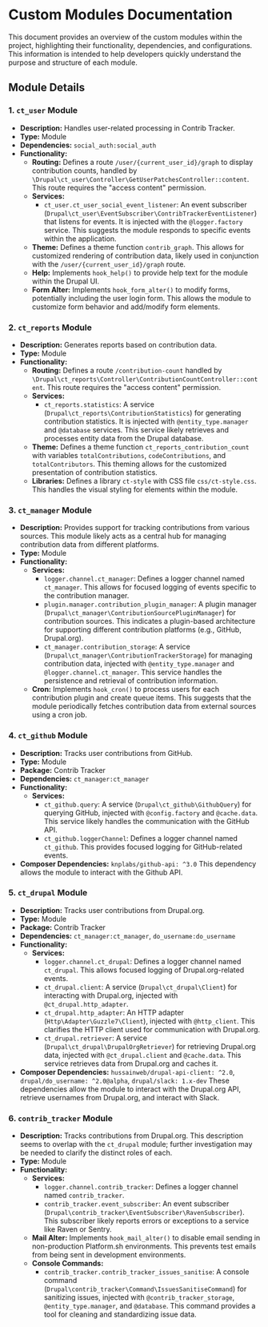 # Custom Modules Documentation

This document provides an overview of the custom modules within the project, highlighting their functionality, dependencies, and configurations. This information is intended to help developers quickly understand the purpose and structure of each module.

## Module Details

### 1. `ct_user` Module

*   **Description:** Handles user-related processing in Contrib Tracker.
*   **Type:** Module
*   **Dependencies:** `social_auth:social_auth`
*   **Functionality:**
    *   **Routing:** Defines a route `/user/{current_user_id}/graph` to display contribution counts, handled by `\Drupal\ct_user\Controller\GetUserPatchesController::content`.  This route requires the "access content" permission.
    *   **Services:**
        *   `ct_user.ct_user_social_event_listener`: An event subscriber (`Drupal\ct_user\EventSubscriber\ContribTrackerEventListener`) that listens for events. It is injected with the `@logger.factory` service. This suggests the module responds to specific events within the application.
    *   **Theme:** Defines a theme function `contrib_graph`. This allows for customized rendering of contribution data, likely used in conjunction with the `/user/{current_user_id}/graph` route.
    *   **Help:** Implements `hook_help()` to provide help text for the module within the Drupal UI.
    *   **Form Alter:** Implements `hook_form_alter()` to modify forms, potentially including the user login form. This allows the module to customize form behavior and add/modify form elements.

### 2. `ct_reports` Module

*   **Description:** Generates reports based on contribution data.
*   **Type:** Module
*   **Functionality:**
    *   **Routing:** Defines a route `/contribution-count` handled by `\Drupal\ct_reports\Controller\ContributionCountController::content`. This route requires the "access content" permission.
    *   **Services:**
        *   `ct_reports.statistics`: A service (`Drupal\ct_reports\ContributionStatistics`) for generating contribution statistics. It is injected with `@entity_type.manager` and `@database` services. This service likely retrieves and processes entity data from the Drupal database.
    *   **Theme:** Defines a theme function `ct_reports_contribution_count` with variables `totalContributions`, `codeContributions`, and `totalContributors`. This theming allows for the customized presentation of contribution statistics.
    *   **Libraries:** Defines a library `ct-style` with CSS file `css/ct-style.css`. This handles the visual styling for elements within the module.

### 3. `ct_manager` Module

*   **Description:** Provides support for tracking contributions from various sources. This module likely acts as a central hub for managing contribution data from different platforms.
*   **Type:** Module
*   **Functionality:**
    *   **Services:**
        *   `logger.channel.ct_manager`: Defines a logger channel named `ct_manager`. This allows for focused logging of events specific to the contribution manager.
        *   `plugin.manager.contribution_plugin_manager`: A plugin manager (`Drupal\ct_manager\ContributionSourcePluginManager`) for contribution sources. This indicates a plugin-based architecture for supporting different contribution platforms (e.g., GitHub, Drupal.org).
        *   `ct_manager.contribution_storage`: A service (`Drupal\ct_manager\ContributionTrackerStorage`) for managing contribution data, injected with `@entity_type.manager` and `@logger.channel.ct_manager`. This service handles the persistence and retrieval of contribution information.
    *   **Cron:** Implements `hook_cron()` to process users for each contribution plugin and create queue items. This suggests that the module periodically fetches contribution data from external sources using a cron job.

### 4. `ct_github` Module

*   **Description:** Tracks user contributions from GitHub.
*   **Type:** Module
*   **Package:** Contrib Tracker
*   **Dependencies:** `ct_manager:ct_manager`
*   **Functionality:**
    *   **Services:**
        *   `ct_github.query`: A service (`Drupal\ct_github\GithubQuery`) for querying GitHub, injected with `@config.factory` and `@cache.data`. This service likely handles the communication with the GitHub API.
        *   `ct_github.loggerChannel`: Defines a logger channel named `ct_github`. This provides focused logging for GitHub-related events.
*   **Composer Dependencies:** `knplabs/github-api: ^3.0` This dependency allows the module to interact with the Github API.

### 5. `ct_drupal` Module

*   **Description:** Tracks user contributions from Drupal.org.
*   **Type:** Module
*   **Package:** Contrib Tracker
*   **Dependencies:** `ct_manager:ct_manager`, `do_username:do_username`
*   **Functionality:**
    *   **Services:**
        *   `logger.channel.ct_drupal`: Defines a logger channel named `ct_drupal`. This allows focused logging of Drupal.org-related events.
        *   `ct_drupal.client`: A service (`Drupal\ct_drupal\Client`) for interacting with Drupal.org, injected with `@ct_drupal.http_adapter`.
        *   `ct_drupal.http_adapter`: An HTTP adapter (`Http\Adapter\Guzzle7\Client`), injected with `@http_client`.  This clarifies the HTTP client used for communication with Drupal.org.
        *   `ct_drupal.retriever`: A service (`Drupal\ct_drupal\DrupalOrgRetriever`) for retrieving Drupal.org data, injected with `@ct_drupal.client` and `@cache.data`. This service retrieves data from Drupal.org and caches it.
*   **Composer Dependencies:** `hussainweb/drupal-api-client: ^2.0`, `drupal/do_username: ^2.0@alpha`, `drupal/slack: 1.x-dev` These dependencies allow the module to interact with the Drupal.org API, retrieve usernames from Drupal.org, and interact with Slack.

### 6. `contrib_tracker` Module

*   **Description:** Tracks contributions from Drupal.org. This description seems to overlap with the `ct_drupal` module; further investigation may be needed to clarify the distinct roles of each.
*   **Type:** Module
*   **Functionality:**
    *   **Services:**
        *   `logger.channel.contrib_tracker`: Defines a logger channel named `contrib_tracker`.
        *   `contrib_tracker.event_subscriber`: An event subscriber (`Drupal\contrib_tracker\EventSubscriber\RavenSubscriber`). This subscriber likely reports errors or exceptions to a service like Raven or Sentry.
    *   **Mail Alter:** Implements `hook_mail_alter()` to disable email sending in non-production Platform.sh environments. This prevents test emails from being sent in development environments.
    *   **Console Commands:**
        *   `contrib_tracker.contrib_tracker_issues_sanitise`: A console command (`Drupal\contrib_tracker\Command\IssuesSanitiseCommand`) for sanitizing issues, injected with `@contrib_tracker_storage`, `@entity_type.manager`, and `@database`. This command provides a tool for cleaning and standardizing issue data.